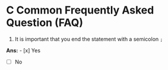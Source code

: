 # C Common Frequently Asked Question (FAQ)

1. It is important that you end the statement with a semicolon ```;```

**Ans:**   - [x] Yes  

- [ ] No

